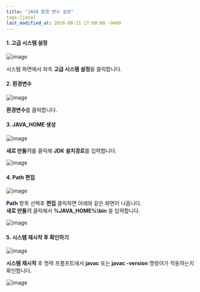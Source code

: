 ```yaml
---
title: "JAVA 환경 변수 설정"
tags:[java]
last_modified_at: 2018-08-21 17:00:00 -0400
---
```

#### 1. 고급 시스템 설정
![image](/assets/images/java/env/java_env_01.png)

시스템 화면에서 좌측 **고급 시스템 설정**을 클릭합니다.
  
#### 2. 환경변수
![image](/assets/images/java/env/java_env_02.png)

**환경변수**를 클릭합니다.

#### 3. JAVA_HOME 생성
![image](/assets/images/java/env/java_env_03.png)

**새로 만들기**를 클릭해 **JDK 설치경로**를 입력합니다.

![image](/assets/images/java/env/java_env_04.png)

#### 4. Path 편집
![image](/assets/images/java/env/java_env_05.png)

**Path** 항목 선택후 **편집** 클릭하면 아래와 같은 화면이 나옵니다.  
**새로 만들기** 클릭해서 **%JAVA_HOME%\bin** 을 입력합니다.

![image](/assets/images/java/env/java_env_06.png)

#### 5. 시스템 재시작 후 확인하기
![image](/assets/images/java/env/java_env_08.png)

**시스템 재시작** 후 명력 프롬프트에서 **javac** 또는 **javac -version** 명령어가 작동하는지 확인합니다.

![image](/assets/images/java/env/java_env_09.png)
